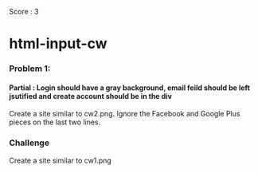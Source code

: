 Score : 3
# html-input-cw

### Problem 1:
#### Partial : Login should have a gray background, email feild should be left jsutified and create account should be in the div 
Create a site similar to cw2.png. Ignore the Facebook and Google Plus pieces on the last two lines.

### Challenge
Create a site similar to cw1.png
